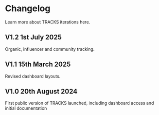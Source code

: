 # Changelog

Learn more about TRACKS iterations here.

## V1.2 1st July 2025

Organic, influencer and community tracking.

## V1.1 15th March 2025

Revised dashboard layouts.

## V1.0 20th August 2024

First public version of TRACKS launched, including dashboard access and initial documentation

